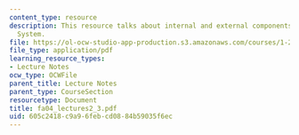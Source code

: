 ```yaml
---
content_type: resource
description: This resource talks about internal and external components of a Transportation
  System.
file: https://ol-ocw-studio-app-production.s3.amazonaws.com/courses/1-221j-transportation-systems-fall-2004/605c2418c9a96febcd0884b59035f6ec_fa04_lectures2_3.pdf
file_type: application/pdf
learning_resource_types:
- Lecture Notes
ocw_type: OCWFile
parent_title: Lecture Notes
parent_type: CourseSection
resourcetype: Document
title: fa04_lectures2_3.pdf
uid: 605c2418-c9a9-6feb-cd08-84b59035f6ec
---
```

